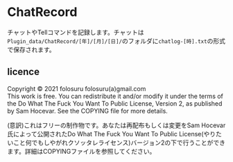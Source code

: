 # ChatRecord

チャットやTellコマンドを記録します。チャットは`Plugin_data/ChatRecord/[年]/[月]/[日]/`のフォルダに`chatlog-[時].txt`の形式で保存されます。

## licence
Copyright © 2021 folosuru folosuru(a)gmail.com  
This work is free. You can redistribute it and/or modify it under the
terms of the Do What The Fuck You Want To Public License, Version 2,
as published by Sam Hocevar. See the COPYING file for more details.

(意訳)これはフリーの制作物です。あなたは再配布もしくは変更をSam Hocevar氏によって公開されたDo What The Fuck You Want To Public License(やりたいこと何でもしやがれクソッタレライセンス)バージョン2の下で行うことができます。詳細はCOPYINGファイルを参照してください。
